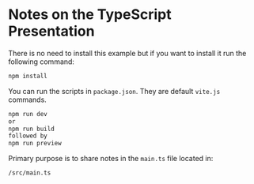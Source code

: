 # Notes on the TypeScript Presentation
There is no need to install this example but if you want to install it run the following command:

```sh
npm install
```

You can run the scripts in `package.json`. They are default `vite.js` commands.

```sh
npm run dev
or
npm run build
followed by
npm run preview
```

Primary purpose is to share notes in the `main.ts` file located in:


```sh
/src/main.ts
```